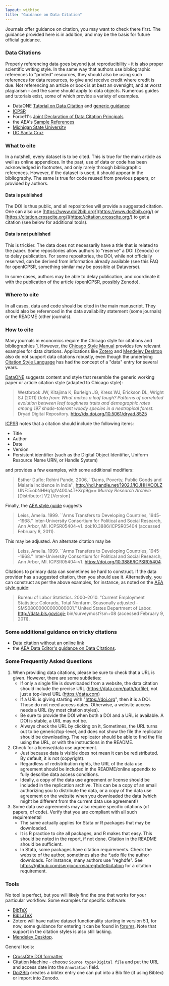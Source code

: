 ```yaml
---
layout: withtoc
title: "Guidance on Data Citation"
---
```



Journals offer guidance on citation, you may want to check there first. The guidance provided here is in addition, and may be the basis for future official guidance.

### Data Citations
Properly referencing data goes beyond just reproducibility - it is also proper scientific writing style. In the same way that authors use bibliographic references to "printed" resources, they should also be using such references for data resources, to give and receive credit where credit is due. Not referencing an article or book is at best an oversight, and at worst plagiarism - and the same should apply to data objects. Numerous guides and tutorials exist, some of which provide a variety of examples.

- DataONE [Tutorial on Data Citation](http://www.dataone.org/sites/all/documents/L09_DataCitation.pptx) and [generic guidance](https://www.dataone.org/citing-dataone)
- [ICPSR](https://www.icpsr.umich.edu/icpsrweb/ICPSR/curation/citations.jsp)
-  Force11's [Joint Declaration of Data Citation Principals](https://doi.org/10.25490/a97f-egyk)
- the AEA's  [Sample References](https://www.aeaweb.org/journals/policies/sample-references)
- [Michigan State University](http://libguides.lib.msu.edu/c.php?g=96245&p=626239)
- [UC Santa Cruz](https://guides.library.ucsc.edu/citedata)


### What to cite

In a nutshell, every dataset is to be cited. This is true for the main article as well as online appendices. In the past, use of data or code has been acknowledged in footnotes, and only rarely through bibliographic references. However,  if the dataset is used, it should appear in the bibliography. The same is true for code reused from previous papers, or provided by authors.

#### Data is published
The DOI is thus public, and all repositories will provide a suggested citation. One can also use [https://www.doi2bib.org/](https://www.doi2bib.org/) or [https://citation.crosscite.org/](https://citation.crosscite.org/) to get a citation (see below for additional tools).

####  Data is not published
This is trickier. The data does not necessarily have a title that is related to the paper. Some repositories allow authors to "reserve" a DOI (Zenodo) or to delay publication. For some repositories, the DOI, while not officially reserved, can be derived from information already available (see this FAQ for openICPSR, something similar may be possible at Dataverse).

In some cases, authors may be able to delay publication, and coordinate it with the publication of the article (openICPSR, possibly Zenodo).


### Where to cite
In all cases, data and code should be cited in the main manuscript. They should also be  referenced in the data availability statement (some journals) or the README (other journals). 

### How to cite

Many journals in economics require the Chicago style for citations and bibliographies [1](https://www.aeaweb.org/journals/policies/sample-references). However, the [Chicago Style Manual](https://www.chicagomanualofstyle.org/tools_citationguide/citation-guide-2.html)  provides few relevant examples for data citations. Applications like [Zotero](https://www.zotero.org/) and [Mendeley Desktop](https://www.mendeley.com/download-desktop/) also do not support data citations robustly, even though the underlying [Citation Style Language](https://citationstyles.org/) has had the concept of a "data" entry for several years.


[DataONE](https://www.dataone.org/citing-dataone) suggests content and style that resemble the generic working paper or article citation style (adapted to Chicago style):

> Westbrook JW, Kitajima K, Burleigh JG, Kress WJ, Erickson DL,
>    Wright SJ (2011) *Data from: What makes a leaf tough? Patterns of
>    correlated evolution between leaf toughness traits and demographic
>    rates among 197 shade-tolerant woody species in a neotropical forest.*
>    Dryad Digital Repository. http://dx.doi.org/10.5061/dryad.8525

[ICPSR](https://www.icpsr.umich.edu/icpsrweb/ICPSR/curation/citations.jsp) notes  that a citation should include the following items:
-   Title
-   Author
-   Date
-   Version
-   Persistent identifier (such as the Digital Object Identifier, Uniform Resource Name URN, or Handle System)

and provides a few examples, with some additional modifiers:

>    Esther Duflo; Rohini Pande, 2006, ``Dams, Poverty, Public Goods and
>    Malaria Incidence in India'', http://hdl.handle.net/1902.1/IOJHHXOOLZ
>    UNF:5:obNHHq1gtV400a4T+Xrp9g== *Murray Research Archive* [Distributor]
>    V2 [Version]

Finally, the [AEA style guide](https://www.aeaweb.org/journals/policies/sample-references)  suggests

>    Leiss, Amelia. 1999. ``Arms Transfers to Developing Countries, 1945--1968.''
>    Inter-University Consortium for Political and Social Research, Ann Arbor, MI.
>    ICPSR05404-v1. doi:10.3886/ICPSR05404 (accessed February 8, 2011).

This may be adjusted. An alternate citation may be

>    Leiss, Amelia. 1999. ``Arms Transfers to Developing Countries, 1945--1968.''
>    Inter-University Consortium for Political and Social Research, Ann Arbor, MI.
>    ICPSR05404-v1. https://doi.org/10.3886/ICPSR05404.

Citations to primary data can sometimes be hard to construct. If the data provider has a suggested citation, then you should use it. Alternatively, you can construct as per the above examples, for instance, as noted on the [AEA style guide](https://www.aeaweb.org/journals/policies/sample-references):

> Bureau of Labor Statistics. 2000–2010. “Current Employment Statistics: Colorado, Total Nonfarm, Seasonally adjusted - SMS08000000000000001.” United States Department of Labor. http://data.bls.gov/cgi- bin/surveymost?sm+08 (accessed February 9, 2011).

### Some additional guidance on tricky citations

-  [Data citation without an online link](https://social-science-data-editors.github.io/guidance/FAQ.html#data-citation-without-online-link)
- the [AEA Data Editor's guidance on Data Citations](https://aeadataeditor.github.io/aea-de-guidance/addtl-data-citation-guidance.html).

### Some Frequently Asked Questions

1. When providing data citations, please be sure to check that a URL is given. However, there are some subtleties:
   - If only a single file is downloaded from a website, the data citation should include the precise URL (https://data.com/path/to/file), not just a top-level URL (https://data.com)
   - If a URL is giving starting with "https://doi.org", then it is a DOI. Those do not need access dates. Otherwise, a website access needs a URL (by most citation styles).
   - Be sure to provide the DOI when both a DOI and a URL is available. A DOI is stable, a URL may not be.
   - Always check the URL by clicking on it,         Sometimes, the URL turns out to be generic/top-level, and does not show the file the replicator should be downloading. The replicator should be able to find the file using the URL, or with the instructions in the README.
2. Check for  a license/data use agreement. 
   - Just because data is visible does not mean it can be redistributed. By default, it is not (copyright). 
   - Regardless of redistribution rights, the  URL of the data use agreement should be included in the README/online appendix to fully describe data access conditions. 
   - Ideally,  a copy of the data use agreement or license should be included in the replication archive. This can be a copy of an email authorizing you to distribute the data, or a copy of the data use agreement on the website when you downloaded the data (which might be different from the current data use agreement!)
3. Some data use agreements may also require specific citations (of papers, of code). Verify that you are  compliant with all such requirements!
    - The same actually applies for Stata or R packages that may be downloaded.
    - It is R practice to cite all packages, and R makes that easy. This should be noted in the report, if not done. Citation in the README should be sufficient.
    - In Stata, some packages have citation requirements. Check the website of the author, sometimes also the *.ado file the author downloads. For instance, many authors use "reghdfe". See https://github.com/sergiocorreia/reghdfe#citation for a citation requirement.



### Tools
No tool is perfect, but you will likely find the one that works for your particular workflow. 
Some examples for specific software:
- [BibTeX](citations/guidance_data_citations.pdf)
- [BibLaTeX](citations/guidance_data_citations_biblatex.pdf)
- Zotero will have native dataset functionality starting in version 5.1, for now, some guidance for entering it can be found in [forums](https://forums.zotero.org/discussion/63616/new-citation-type-research-data-dataset). Note that support in the citation styles is also still lacking.
- [Mendeley Desktop](https://www.mendeley.com/download-desktop/).

General tools: 

- [CrossCite DOI formatter](https://citation.crosscite.org/)
- [Citation Machine](http://www.citationmachine.net/chicago-17-author-date/cite-a-digital/manual) - choose `Source type`=`Digital file` and put the URL and access date into the `Annotation` field.
- [Doi2Bib](https://www.doi2bib.org/) creates a bibtex entry one can put into a Bib file (if using Bibtex) or import into Zenodo.

